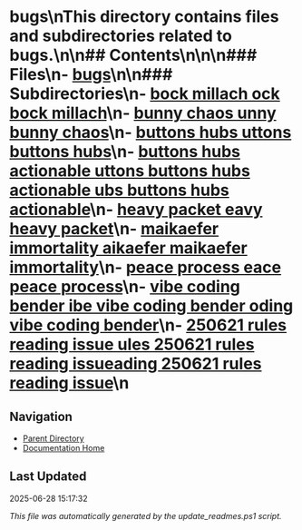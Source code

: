 # bugs\nThis directory contains files and subdirectories related to bugs.\n\n## Contents\n<!-- toc -->\n\n### Files\n- [bugs](./bugs.md)\n\n### Subdirectories\n- [bock millach ock  bock millach](./2025-04-28_bock-millach/)\n- [bunny chaos unny  bunny chaos](./2025-04-28_bunny-chaos/)\n- [buttons hubs uttons  buttons hubs](./2025-04-28_buttons-hubs/)\n- [buttons hubs actionable uttons  buttons hubs actionable ubs  buttons hubs actionable](./2025-04-28_buttons-hubs-actionable/)\n- [heavy packet eavy  heavy packet](./2025-04-28_heavy-packet/)\n- [maikaefer immortality aikaefer  maikaefer immortality](./2025-04-28_maikaefer-immortality/)\n- [peace process eace  peace process](./2025-04-28_peace-process/)\n- [vibe coding bender ibe  vibe coding bender oding  vibe coding bender](./2025-04-28_vibe-coding-bender/)\n- [250621 rules reading issue ules  250621 rules reading issueading  250621 rules reading issue](./250621_rules_reading_issue/)\n
## Navigation

- [Parent Directory](../)
- [Documentation Home](../../)

## Last Updated

2025-06-28 15:17:32

*This file was automatically generated by the update_readmes.ps1 script.*